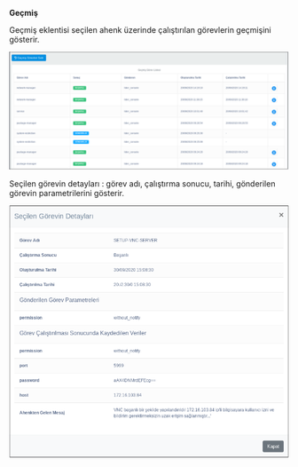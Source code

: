 **Geçmiş**

Geçmiş eklentisi seçilen ahenk üzerinde çalıştırılan görevlerin geçmişini gösterir.

![Geçmiş](../images/gecmis/gecmis.png)

Seçilen görevin detayları : görev adı, çalıştırma sonucu, tarihi, gönderilen görevin parametrilerini gösterir.
 

![Geçmiş](../images/gecmis/gecmisdetay.png)